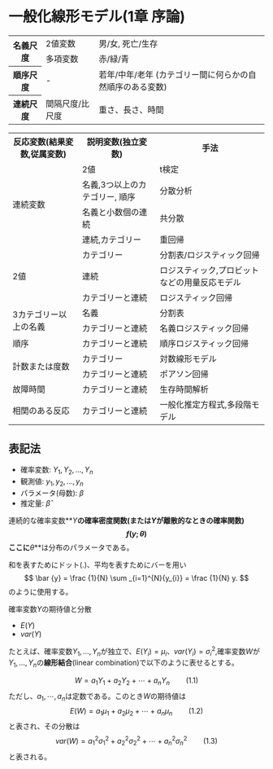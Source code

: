 # 一般化線形モデル(1章 序論)

<table>
    <tr>
        <th rowspan="2">名義尺度</th>
        <td>2値変数</td>
        <td>男/女, 死亡/生存</td>
    </tr>
    <tr>
        <td>多項変数</td>
        <td>赤/緑/青</td>
    </tr>
    <tr>
        <th>順序尺度</th>
        <td>-</td>
        <td>若年/中年/老年 (カテゴリー間に何らかの自然順序のある変数)</td>
    </tr>
    <tr>
        <th>連続尺度</th>
        <td>間隔尺度/比尺度</td>
        <td>重さ、長さ、時間</td>
    </tr>
</table>

<table>
    <tr>
        <th>反応変数(結果変数,従属変数)</th>
        <th>説明変数(独立変数)</th>
        <th>手法</th>
    </tr>
    <tr>
        <td rowspan="4">連続変数</td>
        <td>2値</td>
        <td>t検定</td>
    </tr>
    <tr>
        <td>名義,3つ以上のカテゴリー, 順序</td>
        <td>分散分析</td>
    </tr>
    <tr>
        <td>名義と小数個の連続</td>
        <td>共分散</td>
    </tr>
    <tr>
        <td>連続,カテゴリー</td>
        <td>重回帰</td>
    </tr>
    <tr>
        <td rowspan="3">2値</td>
        <td>カテゴリー</td>
        <td>分割表/ロジスティック回帰</td>
    </tr>
    <tr>
        <td>連続</td>
        <td>ロジスティック,プロビットなどの用量反応モデル</td>
    </tr>
    <tr>
        <td>カテゴリーと連続</td>
        <td>ロジスティック回帰</td>
    </tr>
    <tr>
        <td rowspan="2">3カテゴリー以上の名義</td>
        <td>名義</td>
        <td>分割表</td>
    </tr>
    <tr>
        <td>カテゴリーと連続</td>
        <td>名義ロジスティック回帰</td>
    </tr>
    <tr>
        <td>順序</td>
        <td>カテゴリーと連続</td>
        <td>順序ロジスティック回帰</td>
    </tr>
    <tr>
        <td rowspan="2">計数または度数</td>
        <td>カテゴリー</td>
        <td>対数線形モデル</td>
    </tr>
    <tr>
        <td>カテゴリーと連続</td>
        <td>ポアソン回帰</td>
    </tr>
    <tr>
        <td>故障時間</td>
        <td>カテゴリーと連続</td>
        <td>生存時間解析</td>
    </tr>
    <tr>
        <td>相関のある反応</td>
        <td>カテゴリーと連続</td>
        <td>一般化推定方程式,多段階モデル</td>
    </tr>
</table>

## 表記法

 - 確率変数: $Y_{1}, Y_{2}, \dots, Y_{n}$
 - 観測値: $y_{1}, y_{2}, \dots, y_{n}$
 - パラメータ(母数): $\beta$
 - 推定量: $\widehat {\beta}$

連続的な確率変数**$Y$**の確率密度関数(または$Y$が離散的なときの確率関数)
$$
f\left( y;\theta \right)
$$
ここに**$\theta$**は分布のパラメータである。

和を表すためにドット($.$)、平均を表すためにバーを用い
$$
\bar {y} = \frac {1}{N} \sum _{i=1}^{N}{y_{i}} = \frac {1}{N} y.
$$
のように使用する。

確率変数$Y$の期待値と分散

 - $E\left(Y\right)$
 - $var\left(Y\right)$

たとえば、確率変数$Y_{1}, \dots, Y_{n}$が独立で、$E\left(Y_{i}\right) = \mu_{i}$、$var\left(Y_{i}\right) = {\sigma_{i}}^{2}$,確率変数$W$が$Y_{1}, \dots, Y_{n}$の**線形結合**(linear combination)で以下のように表せるとする。

$$
W = a_{1}Y_{1} + a_{2}Y_{2} + \cdots + a_{n}Y_{n} \qquad (1.1)
$$
ただし、$a_{1}, \cdots, a_{n}$は定数である。このとき$W$の期待値は
$$
E\left(W\right) = a_{1}\mu_{1} + a_{2}\mu_{2} + \cdots + a_{n}\mu_{n} \qquad (1.2)
$$
と表され、その分散は
$$
var\left(W\right) = {a_{1}}^{2}{\sigma_{1}}^{2} + {a_{2}}^{2}{\sigma_{2}}^{2} + \cdots + {a_{n}}^{2}{\sigma_{n}}^{2} \qquad (1.3)
$$
と表される。
